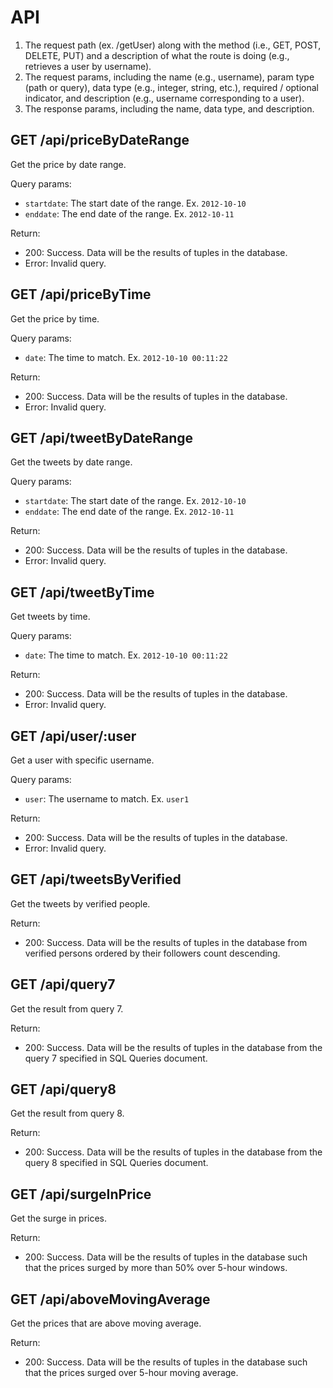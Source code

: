 # API

1. The request path (ex. /getUser) along with the method (i.e., GET, POST, DELETE,
   PUT) and a description of what the route is doing (e.g., retrieves a user by
   username).
2. The request params, including the name (e.g., username), param type (path or
   query), data type (e.g., integer, string, etc.), required / optional indicator, and
   description (e.g., username corresponding to a user).
3. The response params, including the name, data type, and description.

## GET /api/priceByDateRange

Get the price by date range. 

Query params: 

* `startdate`: The start date of the range. Ex. `2012-10-10`
* `enddate`: The end date of the range. Ex. `2012-10-11`

Return: 

* 200: Success. Data will be the results of tuples in the database. 
* Error: Invalid query. 

## GET /api/priceByTime

Get the price by time. 

Query params: 

* `date`: The time to match. Ex. `2012-10-10 00:11:22`

Return: 

* 200: Success. Data will be the results of tuples in the database. 
* Error: Invalid query. 

## GET /api/tweetByDateRange

Get the tweets by date range. 

Query params: 

* `startdate`: The start date of the range. Ex. `2012-10-10`
* `enddate`: The end date of the range. Ex. `2012-10-11`

Return: 

* 200: Success. Data will be the results of tuples in the database. 
* Error: Invalid query. 

## GET /api/tweetByTime

Get tweets by time. 

Query params: 

* `date`: The time to match. Ex. `2012-10-10 00:11:22`

Return: 

* 200: Success. Data will be the results of tuples in the database. 
* Error: Invalid query. 

## GET /api/user/:user

Get a user with specific username. 

Query params: 

* `user`: The username to match. Ex. `user1`

Return: 

* 200: Success. Data will be the results of tuples in the database. 
* Error: Invalid query. 

## GET /api/tweetsByVerified

Get the tweets by verified people. 

Return: 

* 200: Success. Data will be the results of tuples in the database from verified persons ordered by their followers count descending. 

## GET /api/query7

Get the result from query 7. 

Return: 

* 200: Success. Data will be the results of tuples in the database from the query 7 specified in SQL Queries document. 

## GET /api/query8

Get the result from query 8. 

Return: 

* 200: Success. Data will be the results of tuples in the database from the query 8 specified in SQL Queries document. 

## GET /api/surgeInPrice

Get the surge in prices. 

Return: 

* 200: Success. Data will be the results of tuples in the database such that the prices surged by more than 50% over 5-hour windows. 

## GET /api/aboveMovingAverage

Get the prices that are above moving average. 

Return: 

* 200: Success. Data will be the results of tuples in the database such that the prices surged over 5-hour moving average. 
